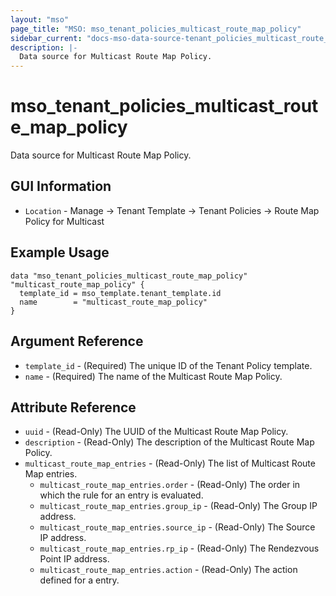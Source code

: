 ```yaml
---
layout: "mso"
page_title: "MSO: mso_tenant_policies_multicast_route_map_policy"
sidebar_current: "docs-mso-data-source-tenant_policies_multicast_route_map_policy"
description: |-
  Data source for Multicast Route Map Policy.
---
```




# mso_tenant_policies_multicast_route_map_policy #

Data source for Multicast Route Map Policy.

## GUI Information ##

* `Location` - Manage -> Tenant Template -> Tenant Policies -> Route Map Policy for Multicast

## Example Usage ##

```hcl
data "mso_tenant_policies_multicast_route_map_policy" "multicast_route_map_policy" {
  template_id = mso_template.tenant_template.id
  name        = "multicast_route_map_policy"
}
```

## Argument Reference ##

* `template_id` - (Required) The unique ID of the Tenant Policy template.
* `name` - (Required) The name of the Multicast Route Map Policy.

## Attribute Reference ##

* `uuid` - (Read-Only) The UUID of the Multicast Route Map Policy.
* `description` - (Read-Only) The description of the Multicast Route Map Policy.
* `multicast_route_map_entries` - (Read-Only) The list of Multicast Route Map entries.
  * `multicast_route_map_entries.order` - (Read-Only) The order in which the rule for an entry is evaluated.
  * `multicast_route_map_entries.group_ip` - (Read-Only) The Group IP address.
  * `multicast_route_map_entries.source_ip` - (Read-Only) The Source IP address.
  * `multicast_route_map_entries.rp_ip` - (Read-Only) The Rendezvous Point IP address.
  * `multicast_route_map_entries.action` - (Read-Only) The action defined for a entry.
